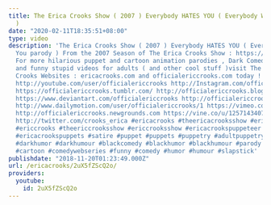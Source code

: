 ```yaml
---
title: The Erica Crooks Show ( 2007 ) Everybody HATES YOU ( Everybody Wants You parody
  )
date: "2020-02-11T18:35:51+08:00"
type: video
description: 'The Erica Crooks Show ( 2007 ) Everybody HATES YOU ( Everybody Wants
  You parody ) From the 2007 Season of The Erica Crooks Show : https://www.youtube.com/playlist?list=PLJLbzpbdP5rmaDDy9dEbI4ZPRaNchr-sC
  For more hilarious puppet and cartoon animation parodies , Dark Comedy humor , satires
  and funny stupid videos for adults ( and other cool stuff )visit The Official Erica
  Crooks Websites : ericacrooks.com and officialericcrooks.com today ! http://facebook.com/officialericcrooks
  http://youtube.com/user/officialericcrooks http://Instagram.com/officialericcrooks/
  https://officialericcrooks.tumblr.com/ http://officialericcrooks.blogspot.com/ https://officialericcrooks.wordpress.com
  https://www.deviantart.com/officialericcrooks http://officialericcrooks.newgrounds.com/follow
  http://www.dailymotion.com/user/officialericcrooks/1 https://vimeo.com/officialericcrooks
  http://officialericcrooks.newgrounds.com https://vine.co/u/1257143407999610880 https://www.pinterest.com/officialec1/
  http://twitter.com/crooks_erica #ericacrooks #theericacrooksshow #ericacrooksshow
  #ericcrooks #theericcrooksshow #ericcrooksshow #ericacrookspuppeteer #ericacrookspuppet
  #ericacrookspuppets #satire #puppet #puppets #puppetry #adultpuppetry #darkcomedy
  #darkhumor #darkhumour #blackcomedy #blackhumor #blackhumour #parody #parodies #cartoons
  #cartoon #comedywebseries #funny #comedy #humor #humour #slapstick'
publishdate: "2018-11-20T01:23:49.000Z"
url: /ericacrooks/2uX5fZScQ2o/
providers:
  youtube:
    id: 2uX5fZScQ2o
---
```

